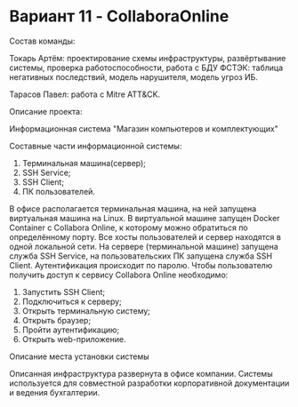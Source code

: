 # Вариант 11 - CollaboraOnline

Состав команды:

Токарь Артём: проектирование схемы инфраструктуры, развёртывание системы, проверка работоспособности,  работа с БДУ ФСТЭК: таблица негативных последствий, модель нарушителя, модель угроз ИБ.

Тарасов Павел: работа с Mitre ATT&CK.

Описание проекта:

Информационная система "Магазин компьютеров и комплектующих"

Составные части информационной системы:

1. Терминальная машина(сервер);
2. SSH Service;
3. SSH Client;
4. ПК пользователей.
   
В офисе располагается терминальная машина, на ней запущена виртуальная машина на Linux. В виртуальной машине запущен Docker Container с Collabora Online, к которому можно обратиться по определённому порту. Все хосты пользователей и сервер находятся в одной локальной сети. На сервере (терминальной машине) запущена служба SSH Service, на пользовательских ПК запущена служба SSH Client. Аутентификация происходит по паролю. Чтобы пользователю получить доступ к сервису Collabora Online необходимо:
1. Запустить SSH Client;
2. Подключиться к серверу;
3. Открыть терминальную систему;
4. Открыть браузер;
5. Пройти аутентификацию;
5. Открыть web-приложение.

Описание места установки системы

Описанная инфраструктура развернута в офисе компании. Системы используется для совместной разработки корпоративной документации и ведения бухгалтерии.

 
